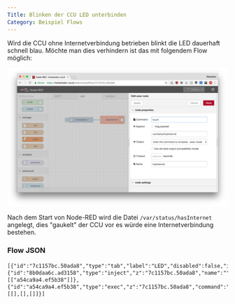 ```yaml
---
Title: Blinken der CCU LED unterbinden
Category: Beispiel Flows
---
```


Wird die CCU ohne Internetverbindung betrieben blinkt die LED dauerhaft schnell blau. Möchte man dies verhindern ist das mit folgendem Flow möglich:

![](images/offline.png)

Nach dem Start von Node-RED wird die Datei `/var/status/hasInternet` angelegt, dies "gaukelt" der CCU vor es würde eine Internetverbindung bestehen.

### Flow JSON

```
[{"id":"7c1157bc.50ada8","type":"tab","label":"LED","disabled":false,"info":""},{"id":"8b0daa6c.ad3158","type":"inject","z":"7c1157bc.50ada8","name":"","topic":"","payload":"","payloadType":"date","repeat":"","crontab":"","once":true,"onceDelay":0.1,"x":190,"y":120,"wires":[["a54ca9a4.ef5b38"]]},{"id":"a54ca9a4.ef5b38","type":"exec","z":"7c1157bc.50ada8","command":"touch","addpay":false,"append":"/var/status/hasInternet","useSpawn":"false","timer":"","oldrc":false,"name":"hasInternet","x":370,"y":120,"wires":[[],[],[]]}]
```